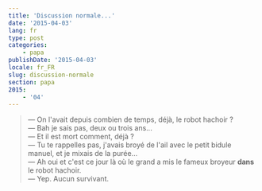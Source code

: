 ```yaml
---
title: 'Discussion normale...'
date: '2015-04-03'
lang: fr
type: post
categories:
    - papa
publishDate: '2015-04-03'
locale: fr_FR
slug: discussion-normale
section: papa
2015:
    - '04'
---
```


> — On l'avait depuis combien de temps, déjà, le robot hachoir ?  
> — Bah je sais pas, deux ou trois ans...  
> — Et il est mort comment, déjà ?  
> — Tu te rappelles pas, j'avais broyé de l'ail avec le petit bidule manuel, et je mixais de la purée...  
> — Ah oui et c'est ce jour là où le grand a mis le fameux broyeur **dans** le robot hachoir.  
> — Yep. Aucun survivant.

